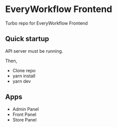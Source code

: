 # EveryWorkflow Frontend

Turbo repo for EveryWorkflow Frontend


## Quick startup

API server must be running.

Then,

- Clone repo
- yarn install
- yarn dev

## Apps

- Admin Panel
- Front Panel
- Store Panel


